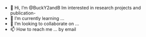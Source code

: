 - 👋 Hi, I’m @BuckY2andB
Im interested in research projects and publication- 
- 🌱 I’m currently learning ...
- 💞️ I’m looking to collaborate on ...
- 📫 How to reach me ... by email

<!---
BuckY2andB/BuckY2andB is a ✨ special ✨ repository because its `README.md` (this file) appears on your GitHub profile.
You can click the Preview link to take a look at your changes.
--->
